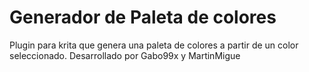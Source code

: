 # Generador de Paleta de colores
Plugin para krita que genera una paleta de colores a partir de un color seleccionado. Desarrollado por Gabo99x y MartinMigue
